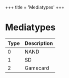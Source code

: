 +++
title = 'Mediatypes'
+++

# Mediatypes

| Type | Description |
|------|-------------|
| 0    | NAND        |
| 1    | SD          |
| 2    | Gamecard    |
